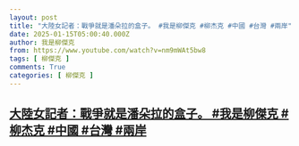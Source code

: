```yaml
---
layout: post
title: "大陸女記者：戰爭就是潘朵拉的盒子。 #我是柳傑克 #柳杰克 #中國 #台灣 #兩岸"
date: 2025-01-15T05:00:40.000Z
author: 我是柳傑克
from: https://www.youtube.com/watch?v=nm9mWAt5bw8
tags: [ 柳傑克 ]
comments: True
categories: [ 柳傑克 ]
---
```

<!--1736917240000-->
[大陸女記者：戰爭就是潘朵拉的盒子。 #我是柳傑克 #柳杰克 #中國 #台灣 #兩岸](https://www.youtube.com/watch?v=nm9mWAt5bw8)
------

<div>

</div>
